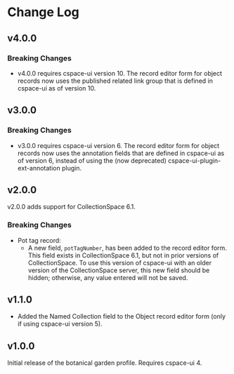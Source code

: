 # Change Log

## v4.0.0

### Breaking Changes

- v4.0.0 requires cspace-ui version 10. The record editor form for object records now uses the published related link group that is defined in cspace-ui as of version 10.

## v3.0.0

### Breaking Changes

- v3.0.0 requires cspace-ui version 6. The record editor form for object records now uses the annotation fields that are defined in cspace-ui as of version 6, instead of using the (now deprecated) cspace-ui-plugin-ext-annotation plugin.

## v2.0.0

v2.0.0 adds support for CollectionSpace 6.1.

### Breaking Changes

- Pot tag record:
  - A new field, `potTagNumber`, has been added to the record editor form. This field exists in CollectionSpace 6.1, but not in prior versions of CollectionSpace. To use this version of cspace-ui with an older version of the CollectionSpace server, this new field should be hidden; otherwise, any value entered will not be saved.

## v1.1.0

- Added the Named Collection field to the Object record editor form (only if using cspace-ui version 5).

## v1.0.0

Initial release of the botanical garden profile. Requires cspace-ui 4.
